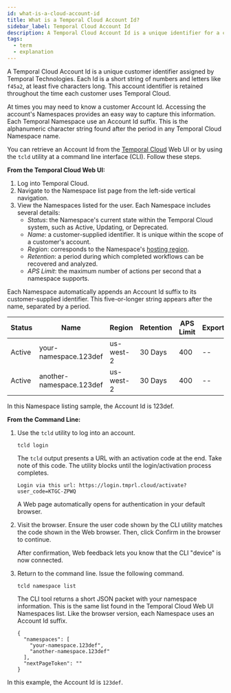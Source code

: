```yaml
---
id: what-is-a-cloud-account-id
title: What is a Temporal Cloud Account Id?
sidebar_label: Temporal Cloud Account Id
description: A Temporal Cloud Account Id is a unique identifier for a customer.
tags:
  - term
  - explanation
---
```


A Temporal Cloud Account Id is a unique customer identifier assigned by Temporal Technologies.
Each Id is a short string of numbers and letters like `f45a2`, at least five characters long.
This account identifier is retained throughout the time each customer uses Temporal Cloud.

At times you may need to know a customer Account Id.
Accessing the account's Namespaces provides an easy way to capture this information.
Each Temporal Namespace use an Account Id suffix.
This is the alphanumeric character string found after the period in any Temporal Cloud Namespace name.

You can retrieve an Account Id from the [Temporal Cloud](https://cloud.temporal.io) Web UI or by using the `tcld` utility at a command line interface (CLI).
Follow these steps.

**From the Temporal Cloud Web UI:**

1. Log into Temporal Cloud.
2. Navigate to the Namespace list page from the left-side vertical navigation.
3. View the Namespaces listed for the user. Each Namespace includes several details:
   - _Status_:
     the Namespace's current state within the Temporal Cloud system, such as Active, Updating, or Deprecated.
   - _Name_:
     a customer-supplied identifier.
     It is unique within the scope of a customer's account.
   - _Region_:
     corresponds to the Namespace's [hosting region](/cloud/service-availability#regions).
   - _Retention_:
     a period during which completed workflows can be recovered and analyzed.
   - _APS Limit_:
     the maximum number of actions per second that a namespace supports.

Each Namespace automatically appends an Account Id suffix to its customer-supplied identifier.
This five-or-longer string appears after the name, separated by a period.

| Status | Name                     | Region    | Retention | APS Limit | Export |
| ------ | ------------------------ | --------- | --------- | --------- | ------ |
| Active | your-namespace.123def    | us-west-2 | 30 Days   | 400       | --     |
| Active | another-namespace.123def | us-west-2 | 30 Days   | 400       | --     |

In this Namespace listing sample, the Account Id is 123def.

**From the Command Line:**

1. Use the `tcld` utility to log into an account.

   ```
   tcld login
   ```

   The `tcld` output presents a URL with an activation code at the end. Take note of this code. The utility blocks until the login/activation process completes.

   ```
   Login via this url: https://login.tmprl.cloud/activate?user_code=KTGC-ZPWQ
   ```

   A Web page automatically opens for authentication in your default browser.

2. Visit the browser. Ensure the user code shown by the CLI utility matches the code shown in the Web browser.
   Then, click Confirm in the browser to continue.

   After confirmation, Web feedback lets you know that the CLI "device" is now connected.

3. Return to the command line.
   Issue the following command.

   ```
   tcld namespace list
   ```

   The CLI tool returns a short JSON packet with your namespace information.
   This is the same list found in the Temporal Cloud Web UI Namespaces list.
   Like the browser version, each Namespace uses an Account Id suffix.

   ```
   {
     "namespaces": [
       "your-namespace.123def",
       "another-namespace.123def"
     ],
     "nextPageToken": ""
   }
   ```

In this example, the Account Id is `123def`.
